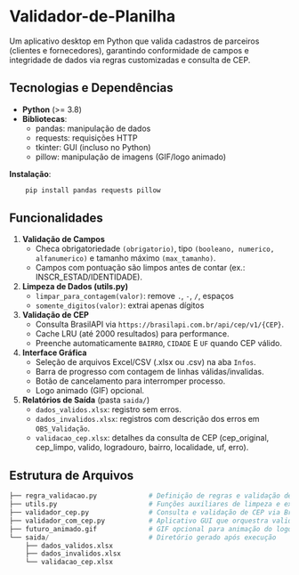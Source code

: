# Validador-de-Planilha
Um aplicativo desktop em Python que valida cadastros de parceiros (clientes e fornecedores), garantindo conformidade de campos e integridade de dados via regras customizadas e consulta de CEP.

## Tecnologias e Dependências
- **Python** (>= 3.8)
- **Bibliotecas**:
    - pandas: manipulação de dados
    - requests: requisições HTTP
    - tkinter: GUI (incluso no Python)
    - pillow: manipulação de imagens (GIF/logo animado)

**Instalação**:
```python
    pip install pandas requests pillow
```

## Funcionalidades
1. **Validação de Campos**
    - Checa obrigatoriedade `(obrigatorio)`, tipo `(booleano, numerico, alfanumerico)` e tamanho máximo `(max_tamanho)`.
    - Campos com pontuação são limpos antes de contar (ex.: INSCR_ESTAD/IDENTIDADE).
2. **Limpeza de Dados (utils.py)**
    - `limpar_para_contagem(valor)`: remove `.`, `-`, `/`, espaços
    - `somente_digitos(valor)`: extrai apenas dígitos
3. **Validação de CEP**
    - Consulta BrasilAPI via `https://brasilapi.com.br/api/cep/v1/{CEP}`.
    - Cache LRU (até 2000 resultados) para performance.
    - Preenche automaticamente `BAIRRO`, `CIDADE` E `UF` quando CEP válido.
4. **Interface Gráfica**
    - Seleção de arquivos Excel/CSV (.xlsx ou .csv) na aba `Infos`.
    - Barra de progresso com contagem de linhas válidas/invalidas.
    - Botão de cancelamento para interromper processo.
    - Logo animado (GIF) opcional.
5. **Relatórios de Saída** (pasta `saida/`)
    - `dados_validos.xlsx`: registro sem erros.
    - `dados_invalidos.xlsx`: registros com descrição dos erros em `OBS_Validação`.
    - `validacao_cep.xlsx`: detalhes da consulta de CEP (cep_original, cep_limpo, valido, logradouro, bairro, localidade, uf, erro).

## Estrutura de Arquivos
```python
├── regra_validacao.py             # Definição de regras e validação de campos
├── utils.py                       # Funções auxiliares de limpeza e extração
├── validador_cep.py               # Consulta e validação de CEP via BrasilAPI
├── validador_com_cep.py           # Aplicativo GUI que orquestra validações
├── futuro_animado.gif             # GIF opcional para animação do logo
└── saida/                         # Diretório gerado após execução
    ├── dados_validos.xlsx
    ├── dados_invalidos.xlsx
    └── validacao_cep.xlsx
```
